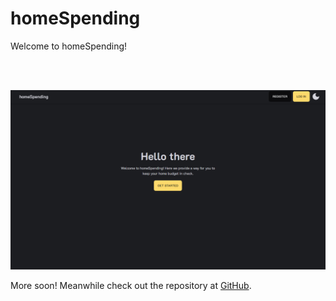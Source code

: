 # homeSpending

Welcome to homeSpending!

<br />
<br />

![Road](assets/images/homeSpending.png)

More soon! Meanwhile check out the repository at <a href="https://github.com/mihajlo252/home-spending" className="link text-secondary">GitHub</a>.
